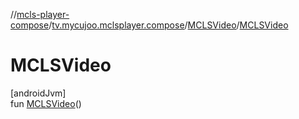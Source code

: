 //[mcls-player-compose](../../../index.md)/[tv.mycujoo.mclsplayer.compose](../index.md)/[MCLSVideo](index.md)/[MCLSVideo](-m-c-l-s-video.md)

# MCLSVideo

[androidJvm]\
fun [MCLSVideo](-m-c-l-s-video.md)()
